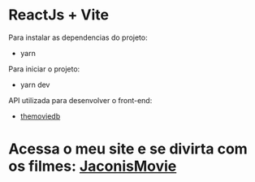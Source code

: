 # ReactJs + Vite

 Para instalar as dependencias do projeto: 
 - yarn

Para iniciar o projeto: 
- yarn dev


API utilizada para desenvolver o front-end:
- [themoviedb](https://www.themoviedb.org/?language=pt-BR)


# Acessa o meu site e se divirta com os filmes: [JaconisMovie](https://movies-dev-puce.vercel.app/)
